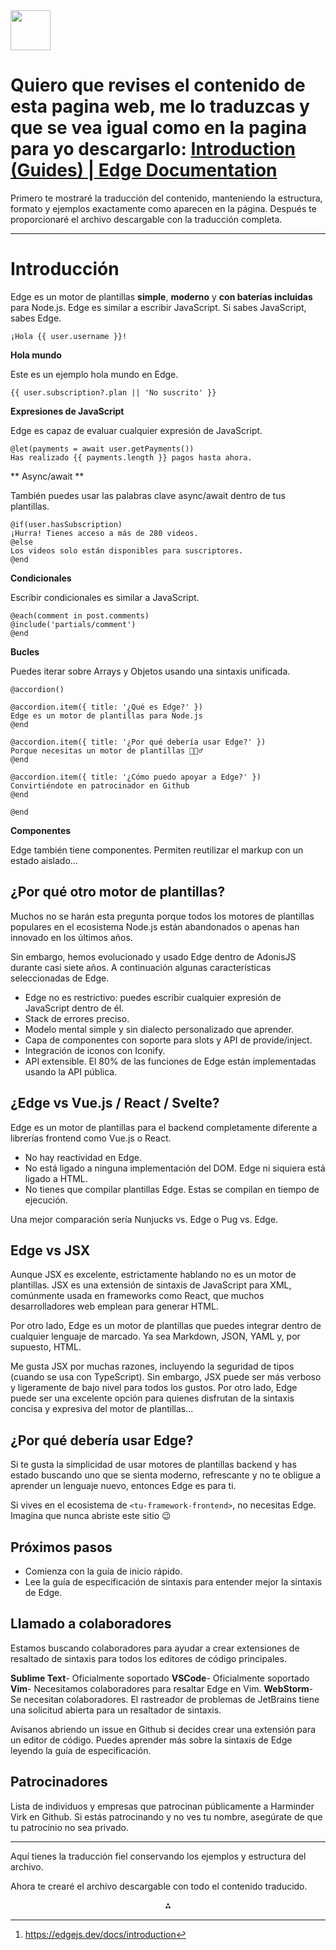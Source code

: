 <img src="https://r2cdn.perplexity.ai/pplx-full-logo-primary-dark%402x.png" style="height:64px;margin-right:32px"/>

# Quiero que revises el contenido de esta pagina web, me lo traduzcas y que se vea igual como en la pagina para yo descargarlo: [Introduction (Guides) | Edge Documentation](https://edgejs.dev/docs/introduction)

Primero te mostraré la traducción del contenido, manteniendo la estructura, formato y ejemplos exactamente como aparecen en la página. Después te proporcionaré el archivo descargable con la traducción completa.

***

# Introducción

Edge es un motor de plantillas **simple**, **moderno** y **con baterías incluidas** para Node.js. Edge es similar a escribir JavaScript. Si sabes JavaScript, sabes Edge.

```
¡Hola {{ user.username }}!
```

**Hola mundo**

Este es un ejemplo hola mundo en Edge.

```
{{ user.subscription?.plan || 'No suscrito' }}
```

**Expresiones de JavaScript**

Edge es capaz de evaluar cualquier expresión de JavaScript.

```
@let(payments = await user.getPayments())
Has realizado {{ payments.length }} pagos hasta ahora.
```

** Async/await **

También puedes usar las palabras clave async/await dentro de tus plantillas.

```
@if(user.hasSubscription)
¡Hurra! Tienes acceso a más de 280 videos.
@else
Los videos solo están disponibles para suscriptores.
@end
```

**Condicionales**

Escribir condicionales es similar a JavaScript.

```
@each(comment in post.comments)
@include('partials/comment')
@end
```

**Bucles**

Puedes iterar sobre Arrays y Objetos usando una sintaxis unificada.

```
@accordion()

@accordion.item({ title: '¿Qué es Edge?' })
Edge es un motor de plantillas para Node.js
@end

@accordion.item({ title: '¿Por qué debería usar Edge?' })
Porque necesitas un motor de plantillas 🤷🏻♂️
@end

@accordion.item({ title: '¿Cómo puedo apoyar a Edge?' })
Convirtiéndote en patrocinador en Github
@end

@end
```

**Componentes**

Edge también tiene componentes. Permiten reutilizar el markup con un estado aislado...

## ¿Por qué otro motor de plantillas?

Muchos no se harán esta pregunta porque todos los motores de plantillas populares en el ecosistema Node.js están abandonados o apenas han innovado en los últimos años.

Sin embargo, hemos evolucionado y usado Edge dentro de AdonisJS durante casi siete años. A continuación algunas características seleccionadas de Edge.

- Edge no es restrictivo: puedes escribir cualquier expresión de JavaScript dentro de él.
- Stack de errores preciso.
- Modelo mental simple y sin dialecto personalizado que aprender.
- Capa de componentes con soporte para slots y API de provide/inject.
- Integración de iconos con Iconify.
- API extensible. El 80% de las funciones de Edge están implementadas usando la API pública.


## ¿Edge vs Vue.js / React / Svelte?

Edge es un motor de plantillas para el backend completamente diferente a librerías frontend como Vue.js o React.

- No hay reactividad en Edge.
- No está ligado a ninguna implementación del DOM. Edge ni siquiera está ligado a HTML.
- No tienes que compilar plantillas Edge. Estas se compilan en tiempo de ejecución.

Una mejor comparación sería Nunjucks vs. Edge o Pug vs. Edge.

## Edge vs JSX

Aunque JSX es excelente, estrictamente hablando no es un motor de plantillas. JSX es una extensión de sintaxis de JavaScript para XML, comúnmente usada en frameworks como React, que muchos desarrolladores web emplean para generar HTML.

Por otro lado, Edge es un motor de plantillas que puedes integrar dentro de cualquier lenguaje de marcado. Ya sea Markdown, JSON, YAML y, por supuesto, HTML.

Me gusta JSX por muchas razones, incluyendo la seguridad de tipos (cuando se usa con TypeScript). Sin embargo, JSX puede ser más verboso y ligeramente de bajo nivel para todos los gustos. Por otro lado, Edge puede ser una excelente opción para quienes disfrutan de la sintaxis concisa y expresiva del motor de plantillas...

## ¿Por qué debería usar Edge?

Si te gusta la simplicidad de usar motores de plantillas backend y has estado buscando uno que se sienta moderno, refrescante y no te obligue a aprender un lenguaje nuevo, entonces Edge es para ti.

Si vives en el ecosistema de `<tu-framework-frontend>`, no necesitas Edge. Imagina que nunca abriste este sitio 😉

## Próximos pasos

- Comienza con la guía de inicio rápido.
- Lee la guía de especificación de sintaxis para entender mejor la sintaxis de Edge.


## Llamado a colaboradores

Estamos buscando colaboradores para ayudar a crear extensiones de resaltado de sintaxis para todos los editores de código principales.

**Sublime Text**- Oficialmente soportado
**VSCode**- Oficialmente soportado
**Vim**- Necesitamos colaboradores para resaltar Edge en Vim.
**WebStorm**- Se necesitan colaboradores. El rastreador de problemas de JetBrains tiene una solicitud abierta para un resaltador de sintaxis.

Avísanos abriendo un issue en Github si decides crear una extensión para un editor de código. Puedes aprender más sobre la sintaxis de Edge leyendo la guía de especificación.

## Patrocinadores

Lista de individuos y empresas que patrocinan públicamente a Harminder Virk en Github. Si estás patrocinando y no ves tu nombre, asegúrate de que tu patrocinio no sea privado.

***

Aquí tienes la traducción fiel conservando los ejemplos y estructura del archivo.

Ahora te crearé el archivo descargable con todo el contenido traducido.
<span style="display:none">[^1]</span>

<div style="text-align: center">⁂</div>

[^1]: https://edgejs.dev/docs/introduction

